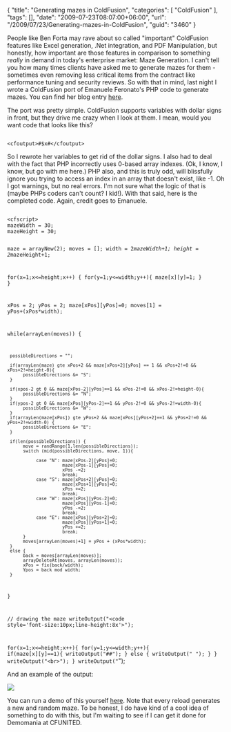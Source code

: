 {
	"title": "Generating mazes in ColdFusion",
	"categories": [
		"ColdFusion"
	],
	"tags": [],
	"date": "2009-07-23T08:07:00+06:00",
	"url": "/2009/07/23/Generating-mazes-in-ColdFusion",
	"guid": "3460"
}

People like Ben Forta may rave about so called "important" ColdFusion features like Excel generation, .Net integration, and PDF Manipulation, but honestly, how important are those features in comparison to something <i>really</i> in demand in today's enterprise market: Maze Generation. I can't tell you how many times clients have asked me to generate mazes for them - sometimes even removing less critical items from the contract like performance tuning and security reviews. So with that in mind, last night I wrote a ColdFusion port of Emanuele Feronato's PHP code to generate mazes. You can find her blog entry <a href="http://www.emanueleferonato.com/2008/12/06/perfect-maze-generation-tile-based-version/">here</a>.
<!--more-->
The port was pretty simple. ColdFusion supports variables with dollar signs in front, but they drive me crazy when I look at them. I mean, would you want code that looks like this?

<code>
&lt;cfoutput&gt;#$x#&lt;/cfoutput&gt;
</code>

So I rewrote her variables to get rid of the dollar signs. I also had to deal with the fact that PHP incorrectly uses 0-based array indexes. (Ok, I know, I know, but go with me here.) PHP also, and this is truly odd, will blissfully ignore you trying to access an index in an array that doesn't exist, like -1. Oh I got warnings, but no real errors. I'm not sure what the logic of that is (maybe PHPs coders can't count? I kid!). With that said, here is the completed code. Again, credit goes to Emanuele. 

<code>
&lt;cfscript&gt;
mazeWidth = 30;
mazeHeight = 30;

maze = arrayNew(2);
moves = [];
width = 2*mazeWidth+1;
height = 2*mazeHeight+1;

for(x=1;x&lt;=height;x++) {
	for(y=1;y&lt;=width;y++){
		maze[x][y]=1;
	}
}

xPos = 2;
yPos = 2;
maze[xPos][yPos]=0;
moves[1] = yPos+(xPos*width);

while(arrayLen(moves)) {

     possibleDirections = "";

     if(arrayLen(maze) gte xPos+2 && maze[xPos+2][yPos] == 1 && xPos+2!=0 && xPos+2!=height-0){
          possibleDirections &= "S";
     }

     if(xpos-2 gt 0 && maze[xPos-2][yPos]==1 && xPos-2!=0 && xPos-2!=height-0){
          possibleDirections &= "N";
     }
     if(ypos-2 gt 0 && maze[xPos][yPos-2]==1 && yPos-2!=0 && yPos-2!=width-0){
          possibleDirections &= "W";
     }
     if(arrayLen(maze[xPos]) gte yPos+2 && maze[xPos][yPos+2]==1 && yPos+2!=0 && yPos+2!=width-0) {
          possibleDirections &= "E";
     }

     if(len(possibleDirections)) {
          move = randRange(1,len(possibleDirections));
          switch (mid(possibleDirections, move, 1)){

               case "N": maze[xPos-2][yPos]=0;
                         maze[xPos-1][yPos]=0;
                         xPos -=2;
                         break;
               case "S": maze[xPos+2][yPos]=0;
                         maze[xPos+1][yPos]=0;
                         xPos +=2;
                         break;
               case "W": maze[xPos][yPos-2]=0;
                         maze[xPos][yPos-1]=0;
                         yPos -=2;
                         break;
               case "E": maze[xPos][yPos+2]=0;
                         maze[xPos][yPos+1]=0;
                         yPos +=2;
                         break;        
          }
		  moves[arrayLen(moves)+1] = yPos + (xPos*width);
     }
     else {
          back = moves[arrayLen(moves)];
		  arrayDeleteAt(moves, arrayLen(moves));
		  xPos = fix(back/width);
		  Ypos = back mod width;
     }
	 
}

// drawing the maze
writeOutput("&lt;code style='font-size:10px;line-height:8x'&gt;");

for(x=1;x&lt;=height;x++){
     for(y=1;y&lt;=width;y++){
          if(maze[x][y]==1){
			writeOutput("##");
          }
          else {
		  	writeOutput(" ");
          }
     }
	 writeOutput("&lt;br&gt;");
}
writeOutput("</code>");
</cfscript>
</code>

And an example of the output:

<img src="https://static.raymondcamden.com/images/Picture 176.png" />

You can run a demo of this yourself <a href="http://www.coldfusionjedi.com/demos/maze.cfm">here</a>. Note that every reload generates a new and random maze. To be honest, I do have kind of a cool idea of something to do with this, but I'm waiting to see if I can get it done for Demomania at CFUNITED.